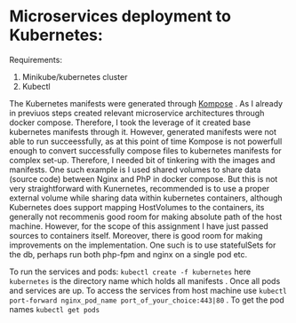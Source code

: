 # Microservices deployment to Kubernetes:

Requirements:
1. Minikube/kubernetes cluster
2. Kubectl

The Kubernetes manifests were generated through [Kompose](https://kubernetes.io/docs/tasks/configure-pod-container/translate-compose-kubernetes/) . As I already in previuos steps created relevant microservice architectures through docker compose. Therefore, I took the leverage of it created base kubernetes manifests through it. However, generated manifests were not able to run succeessfully, as at this point of time Kompose is not powerfull enough to convert successfully compose files to kubernetes manifests for complex set-up. Therefore, I needed bit of tinkering with the images and manifests. One such example is I used shared volumes to share data (source code) between Nginx and PhP in docker compose. But this is not very straightforward with Kunernetes, recommended is to use a proper external volume while sharing data within kubernetes containers, although Kubernetes does support mapping HostVolumes to the containers, its generally not recommenis good room for making absolute path of the host machine. However, for the scope of this assignment I have just passed sources to containers itself. Moreover, there is good room for making improvements on the implementation. One such is to use statefulSets for the db, perhaps run both php-fpm and nginx on a single pod etc.

To run the services and pods: `kubectl create -f kubernetes` here `kubernetes` is the directory name which holds all manifests  . Once all pods and services are up. To access the services from host machine use `kubectl port-forward nginx_pod_name port_of_your_choice:443|80` . To get the pod names `kubectl get pods`